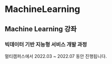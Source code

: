 # MachineLearning
## Machine Learning 강좌
### 빅데이터 기반 지능형 서비스 개발 과정
멀티캠퍼스에서 2022.03 ~ 2022.07 동안 진행됩니다.